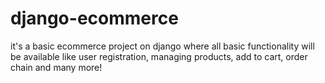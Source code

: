 # django-ecommerce
it's a basic ecommerce project on django where all basic functionality will be available like user registration, managing products, add to cart, order chain and many more!
